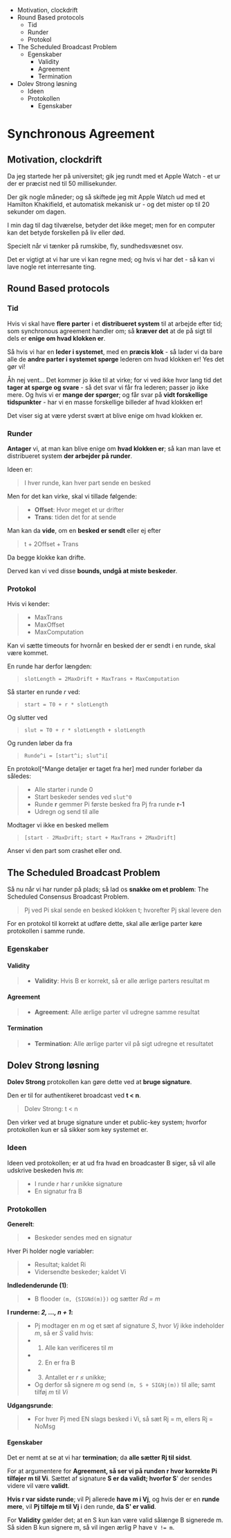 * Motivation, clockdrift
* Round Based protocols
	* Tid
	* Runder
	* Protokol
* The Scheduled Broadcast Problem
	* Egenskaber
		* Validity
		* Agreement
		* Termination
* Dolev Strong løsning
	* Ideen
	* Protokollen
		* Egenskaber

# Synchronous Agreement

## Motivation, clockdrift

Da jeg startede her på universitet; gik jeg rundt med et Apple Watch - et ur der er præcist ned til 50 millisekunder. 

Der gik nogle måneder; og så skiftede jeg mit Apple Watch ud med et Hamilton Khakifield, et automatisk mekanisk ur - og det mister op til 20 sekunder om dagen.

I min dag til dag tilværelse, betyder det ikke meget; men for en computer kan det betyde forskellen på liv eller død.

Specielt når vi tænker på rumskibe, fly, sundhedsvæsnet osv.

Det er vigtigt at vi har ure vi kan regne med; og hvis vi har det - så kan vi lave nogle ret interresante ting.

## Round Based protocols

### Tid

Hvis vi skal have **flere parter** i et **distribueret system** til at arbejde efter tid; som synchronous agreement handler om; så **kræver det** at de på sigt til dels er **enige om hvad klokken er**.

Så hvis vi har en **leder i systemet**, med en **præcis klok** - så lader vi da bare alle de **andre parter i systemet spørge** lederen om hvad klokken er! Yes det gør vi!

Åh nej vent... Det kommer jo ikke til at virke; for vi ved ikke hvor lang tid det **tager at spørge og svare** - så det svar vi får fra lederen; passer jo ikke mere. Og hvis vi er **mange der spørger**; og får svar på **vidt forskellige tidspunkter** - har vi en masse forskellige billeder af hvad klokken er!

Det viser sig at være yderst svært at blive enige om hvad klokken er.

### Runder

**Antager** vi, at man kan blive enige om **hvad klokken er**; så kan man lave et distribueret system **der arbejder på runder**.

Ideen er:

> I hver runde, kan hver part sende en besked

Men for det kan virke, skal vi tillade følgende:

> * **Offset**: Hvor meget et ur drifter
> * **Trans**: tiden det for at sende

Man kan da **vide**, om en **besked er sendt** eller ej efter

> t + 2Offset + Trans

Da begge klokke kan drifte.

Derved kan vi ved disse **bounds, undgå at miste beskeder**.

### Protokol

Hvis vi kender:

> * MaxTrans
> * MaxOffset
> * MaxComputation

Kan vi sætte timeouts for hvornår en besked der er sendt i en runde, skal være kommet.

En runde har derfor længden:

> `slotLength = 2MaxDrift + MaxTrans + MaxComputation`

Så starter en runde _r_ ved:

> `start = T0 + r * slotLength`

Og slutter ved

> `slut = T0 + r * slotLength + slotLength`

Og runden løber da fra

> `Runde^i = [start^i; slut^i[`

En protokol[^Mange detaljer er taget fra her] med runder forløber da således:

> * Alle starter i runde 0
> * Start beskeder sendes ved `slut^0`
> * Runde **r** gemmer Pi første besked fra Pj fra runde **r-1**
> * Udregn og send til alle

Modtager vi ikke en besked mellem 

> `[start - 2MaxDrift; start + MaxTrans + 2MaxDrift]`

Anser vi den part som crashet eller ond.

## The Scheduled Broadcast Problem

Så nu når vi har runder på plads; så lad os **snakke om et problem**: The Scheduled Consensus Broadcast Problem.

> Pj ved Pi skal sende en besked klokken t; hvorefter Pj skal levere den

For en protokol til korrekt at udføre dette, skal alle ærlige parter køre protokollen i samme runde.

### Egenskaber

#### Validity
> * **Validity**: Hvis B er korrekt, så er alle ærlige parters resultat m

#### Agreement
> * **Agreement**: Alle ærlige parter vil udregne samme resultat

#### Termination
> * **Termination**: Alle ærlige parter vil på sigt udregne et resultatet

## Dolev Strong løsning

**Dolev Strong** protokollen kan gøre dette ved at **bruge signature**.

Den er til for authentikeret broadcast ved **t < n**.

> Dolev Strong: t < n

Den virker ved at bruge signature under et public-key system; hvorfor protokollen kun er så sikker som key systemet er.

### Ideen

Ideen ved protokollen; er at ud fra hvad en broadcaster B siger, så vil alle udskrive beskeden hvis _m_:

> * I runde _r_ har _r_ unikke signature
> * En signatur fra B

### Protokollen

**Generelt**:

> * Beskeder sendes med en signatur

Hver Pi holder nogle variabler:

>   * Resultat; kaldet Ri
>   * Vidersendte beskeder; kaldet Vi


**Indledenderunde (1)**:

> * B flooder `(m, {SIGNd(m)})` og sætter _Rd = m_


**I runderne: _2, ..., n + 1_:**

> * Pj modtager en _m_ og et sæt af signature _S_, hvor _Vj_ ikke indeholder _m_, så er _S_ valid hvis:
>  * 1) Alle kan verificeres til _m_
>  * 2) En er fra B
>  * 3) Antallet er _r ≤_ unikke; 
> * Og derfor så signere _m_ og send `(m, S + SIGNj(m))` til alle; samt tilføj _m_ til _Vi_
> 

**Udgangsrunde**:

> * For hver Pj med EN slags besked i Vi, så sæt Rj = m, ellers Rj = NoMsg

#### Egenskaber

Det er nemt at se at vi har **termination**; da **alle sætter Rj til sidst**.

For at argumentere for **Agreement, så ser vi på runden r hvor korrekte Pi tilføjer m til Vi**. Sættet af signature **S er da validt; hvorfor S**' der sendes videre vil være **validt**.

**Hvis r var sidste runde**; vil Pj allerede **have m i Vj**, og hvis der er en **runde mere**, vil **Pj tilføje m til Vj** i den runde, **da S' er valid**.

For **Validity** gælder det; at en S kun kan være valid sålænge B signerede m. Så siden B kun signere m, så vil ingen ærlig P have `V != m`.